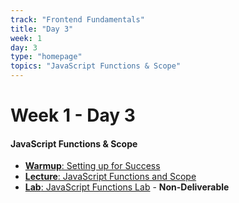 ```yaml
---
track: "Frontend Fundamentals"
title: "Day 3"
week: 1
day: 3
type: "homepage"
topics: "JavaScript Functions & Scope"
---
```


# Week 1 - Day 3

#### JavaScript Functions & Scope 
- [**Warmup**: Setting up for Success](/frontend-fundamentals/week-1/day-3/lecture-materials/setting-up-for-success/)
- [**Lecture**: JavaScript Functions and Scope](/frontend-fundamentals/week-1/day-3/lecture-materials/intro-to-javascript-functions-and-scope/) 
- [**Lab**: JavaScript Functions Lab](/frontend-fundamentals/week-1/day-3/labs/javascript-functions-lab/) - **Non-Deliverable**

<!-- 

<hr>


#### Lesson Recordings

- [**Setting up for Success**]()
- [**Bonus Control Flow Exercise Walk-through, Ice Breakers & Begin JavaScript Arrays Lesson**]()


-->
